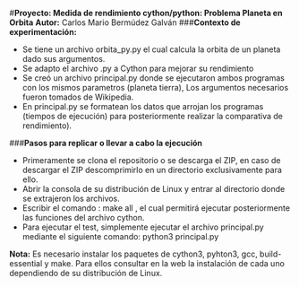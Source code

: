 #**Proyecto: Medida de rendimiento cython/python: Problema Planeta en Orbita**
**Autor:**
 Carlos Mario Bermúdez Galván
###**Contexto de experimentación:**
*   Se tiene un archivo orbita_py.py el cual calcula la orbita de un planeta dado sus argumentos.
*   Se adapto el archivo .py a Cython para mejorar su rendimiento
*   Se creó un archivo principal.py donde se ejecutaron ambos programas con los mismos parametros (planeta tierra), Los argumentos necesarios fueron tomados de Wikipedia.
*   En principal.py se formatean los datos que arrojan los programas (tiempos de ejecución) para posteriormente realizar la comparativa de rendimiento).

###**Pasos para replicar o llevar a cabo la ejecución**
*   Primeramente se clona el repositorio o se descarga el ZIP, en caso de descargar el ZIP descomprimirlo en un directorio exclusivamente para ello.
*   Abrir la consola de su distribución de Linux y entrar al directorio donde se extrajeron los archivos.
*   Escribir el comando :    make all     , el cual permitirá ejecutar posteriormente las funciones del archivo cython.
*   Para ejecutar el test, simplemente ejecutar el archivo principal.py mediante el siguiente comando:       python3 principal.py

**Nota:** Es necesario instalar los paquetes de cython3, pyhton3, gcc, build-essential y make. Para ellos consultar en la web la instalación de cada uno dependiendo de su distribución de Linux.
